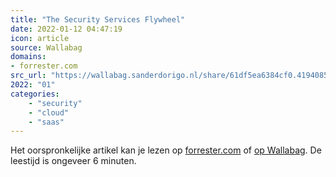 ```yaml
---
title: "The Security Services Flywheel"
date: 2022-01-12 04:47:19
icon: article
source: Wallabag
domains:
- forrester.com
src_url: "https://wallabag.sanderdorigo.nl/share/61df5ea6384cf0.41940858"
2022: "01"
categories:
    - "security"
    - "cloud"
    - "saas"
---
```

Het oorspronkelijke artikel kan je lezen op [forrester.com](https://www.forrester.com/blogs/the-security-services-flywheel/) of [op Wallabag](https://wallabag.sanderdorigo.nl/share/61df5ea6384cf0.41940858). De leestijd is ongeveer 6 minuten.